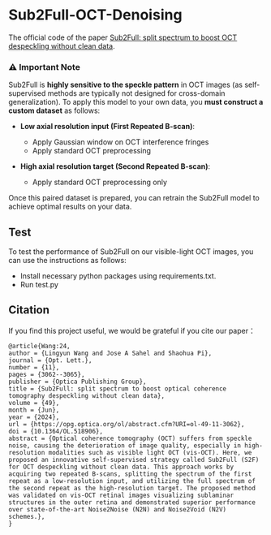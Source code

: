 # Sub2Full-OCT-Denoising
The official code of the paper [Sub2Full: split spectrum to boost OCT despeckling without clean data](https://opg.optica.org/ol/abstract.cfm?URI=ol-49-11-3062).  
### ⚠️ Important Note
Sub2Full is **highly sensitive to the speckle pattern** in OCT images (as self-supervised methods are typically not designed for cross-domain generalization). To apply this model to your own data, you **must construct a custom dataset** as follows:

- **Low axial resolution input (First Repeated B-scan)**:
  - Apply Gaussian window on OCT interference fringes 
  - Apply standard OCT preprocessing 

- **High axial resolution target (Second Repeated B-scan)**:  
  - Apply standard OCT preprocessing only

Once this paired dataset is prepared, you can retrain the Sub2Full model to achieve optimal results on your data.
## Test
To test the performance of Sub2Full on our visible-light OCT images, you can use the instructions as follows:  
- Install necessary python packages using requirements.txt.
- Run test.py
## Citation
If you find this project useful, we would be grateful if you cite our paper：
```
@article{Wang:24,
author = {Lingyun Wang and Jose A Sahel and Shaohua Pi},
journal = {Opt. Lett.},
number = {11},
pages = {3062--3065},
publisher = {Optica Publishing Group},
title = {Sub2Full: split spectrum to boost optical coherence tomography despeckling without clean data},
volume = {49},
month = {Jun},
year = {2024},
url = {https://opg.optica.org/ol/abstract.cfm?URI=ol-49-11-3062},
doi = {10.1364/OL.518906},
abstract = {Optical coherence tomography (OCT) suffers from speckle noise, causing the deterioration of image quality, especially in high-resolution modalities such as visible light OCT (vis-OCT). Here, we proposed an innovative self-supervised strategy called Sub2Full (S2F) for OCT despeckling without clean data. This approach works by acquiring two repeated B-scans, splitting the spectrum of the first repeat as a low-resolution input, and utilizing the full spectrum of the second repeat as the high-resolution target. The proposed method was validated on vis-OCT retinal images visualizing sublaminar structures in the outer retina and demonstrated superior performance over state-of-the-art Noise2Noise (N2N) and Noise2Void (N2V) schemes.},
}
```
